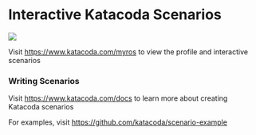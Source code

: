 # Interactive Katacoda Scenarios

[![](http://shields.katacoda.com/katacoda/myros/count.svg)](https://www.katacoda.com/myros "Get your profile on Katacoda.com")

Visit https://www.katacoda.com/myros to view the profile and interactive scenarios

### Writing Scenarios
Visit https://www.katacoda.com/docs to learn more about creating Katacoda scenarios

For examples, visit https://github.com/katacoda/scenario-example
